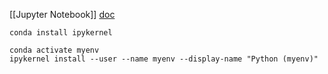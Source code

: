 [[Jupyter Notebook]]
[doc](https://ipython.readthedocs.io/en/stable/install/kernel_install.html)

```
conda install ipykernel

conda activate myenv
ipykernel install --user --name myenv --display-name "Python (myenv)"
```
